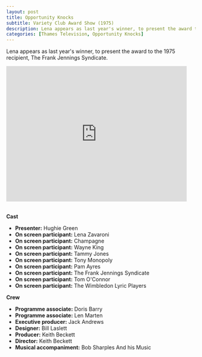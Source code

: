 ```yaml
---
layout: post
title: Opportunity Knocks
subtitle: Variety Club Award Show (1975)
description: Lena appears as last year's winner, to present the award to the 1975 recipient, The Frank Jennings Syndicate.
categories: [Thames Television, Opportunity Knocks]
---
```


Lena appears as last year's winner, to present the award to the 1975 recipient, The Frank Jennings Syndicate.

<div class="responsive-video">
<iframe width="480" height="360" src="https://www.youtube.com/embed/vYCHI8eQsd0?rel=0amp;start=440" frameborder="0" allowfullscreen></iframe>
</div>

<br />

**Cast**
* **Presenter:** Hughie Green
* **On screen participant:** Lena Zavaroni
* **On screen participant:** Champagne
* **On screen participant:** Wayne King
* **On screen participant:** Tammy Jones
* **On screen participant:** Tony Monopoly
* **On screen participant:** Pam Ayres
* **On screen participant:** The Frank Jennings Syndicate
* **On screen participant:** Tom O'Connor
* **On screen participant:** The Wimbledon Lyric Players

**Crew**
* **Programme associate:** Doris Barry
* **Programme associate:** Len Marten
* **Executive producer:** Jack Andrews
* **Designer:** Bill Laslett
* **Producer:** Keith Beckett
* **Director:** Keith Beckett
* **Musical accompaniment:** Bob Sharples And his Music
